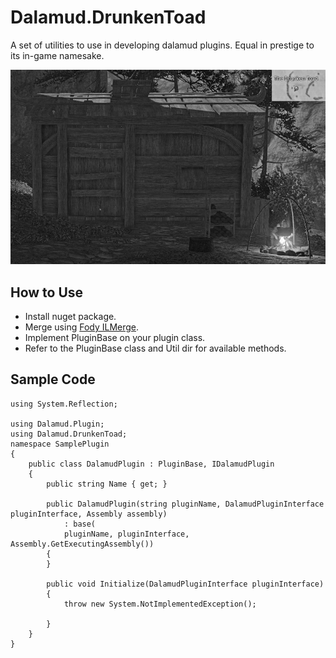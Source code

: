# Dalamud.DrunkenToad
A set of utilities to use in developing dalamud plugins. Equal in prestige to its in-game namesake.

![name-of-you-image](./assets/banner.png)

## How to Use
* Install nuget package.
* Merge using [Fody ILMerge](https://github.com/tom-englert/ILMerge.Fody).
* Implement PluginBase on your plugin class.
* Refer to the PluginBase class and Util dir for available methods.

## Sample Code
```
using System.Reflection;

using Dalamud.Plugin;
using Dalamud.DrunkenToad;
namespace SamplePlugin
{
    public class DalamudPlugin : PluginBase, IDalamudPlugin
    {
        public string Name { get; }

        public DalamudPlugin(string pluginName, DalamudPluginInterface pluginInterface, Assembly assembly)
            : base(
            pluginName, pluginInterface, Assembly.GetExecutingAssembly())
        {
        }

        public void Initialize(DalamudPluginInterface pluginInterface)
        {
            throw new System.NotImplementedException();
        
        }
    }
}
```